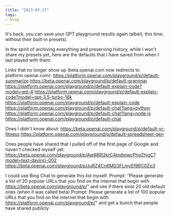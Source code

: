 ```yaml
---
title: "2023-07-27"
tags:
- blog
---
```


It's back, you can save your GPT playground results again (albeit, this time, without their built-in presets).

In the spirit of archiving everything and preserving history, while I won't share my presets yet, here are the defaults that I have saved from when I last played with them:

Links that no longer show up (beta.openai.com now redirects to platform.openai.com):
https://platform.openai.com/playground/p/default-summarize
https://beta.openai.com/playground/p/default-grammar
https://platform.openai.com/playground/p/default-explain-code?model=gpt-4
https://platform.openai.com/playground/p/default-explain-code?model=gpt-3.5-turbo-16k
https://platform.openai.com/playground/p/default-explain-code
https://platform.openai.com/playground/p/default-chat?lang=python
https://platform.openai.com/playground/p/default-chat?lang=node.js
https://platform.openai.com/playground/p/default-chat

Ones I didn't know about:
https://beta.openai.com/playground/p/default-vr-fitness
https://platform.openai.com/playground/p/default-spreadsheet-gen

Ones people have shared that I pulled off of the first page of Google and haven't checked myself yet:
https://beta.openai.com/playground/p/Aw889I2krC4mdmwcPhgZhjgC?model=text-davinci-002
https://beta.openai.com/playground/p/JuRZ4Cn6MG3FLmyEf96C0Zp3

I could use Bing Chat to generate this list myself.
Prompt: "Please generate a list of 20 popular URLs that you find on the internet that begin with https://beta.openai.com/playground/p/" and see if there exist 20 old default ones (when it was called beta)
Prompt: Please generate a list of 100 popular URLs that you find on the internet that begin with https://platform.openai.com/playground/p/" and get a bunch that people have shared publicly